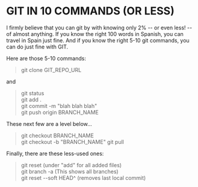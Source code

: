 # GIT IN 10 COMMANDS (OR LESS)

I firmly believe that you can git by with knowing only 2% -- 
            or even less! -- of almost anything.  If you
            know the right 100 words in Spanish, you can travel in Spain just fine.  And if you
            know the right 5-10 git commands, you can do just fine with GIT.

Here are those 5-10 commands:  

 
> git clone GIT_REPO_URL  

and

> git status  
> git add .  
> git commit -m "blah blah blah"  
> git push origin BRANCH_NAME  

These next few are a level below...

> git checkout BRANCH_NAME  
> git checkout -b "BRANCH_NAME"
> git pull  

Finally, there are these less-used ones:

> git reset (under "add" for all added files)  
> git branch -a (This shows all branches)  
> git reset --soft HEAD^ (removes last local commit)  
